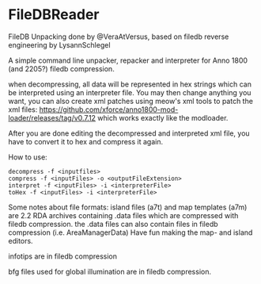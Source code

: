 # FileDBReader

FileDB Unpacking done by @VeraAtVersus, based on filedb reverse engineering by LysannSchlegel

A simple command line unpacker, repacker and interpreter for Anno 1800 (and 2205?) filedb compression. 

when decompressing, all data will be represented in hex strings which can be interpreted using an interpreter file. You may then change anything you want, you can also create xml patches using meow's xml tools to patch the xml files: https://github.com/xforce/anno1800-mod-loader/releases/tag/v0.7.12 which works exactly like the modloader.

After you are done editing the decompressed and interpreted xml file, you have to convert it to hex and compress it again.

How to use: 

```
decompress -f <inputfiles>
compress -f <inputFiles> -o <outputFileExtension>
interpret -f <inputFiles> -i <interpreterFile>
toHex -f <inputFiles> -i <interpreterFile>
```


Some notes about file formats:
island files (a7t) and map templates (a7m) are 2.2 RDA archives containing .data files which are compressed with filedb compression. 
the .data files can also contain files in filedb compression (i.e. AreaManagerData)
Have fun making the map- and island editors. 

infotips are in filedb compression

bfg files used for global illumination are in filedb compression. 








